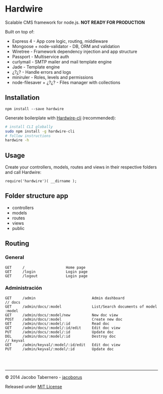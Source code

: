Hardwire
========

Scalable CMS framework for node.js. **NOT READY FOR PRODUCTION**

Built on top of:

- Express 4 - App core logic, routing, middleware
- Mongoose + node-validator - DB, ORM and validation
- Wiretree - Framework dependency injection and app structure
- Passport - Multiservice auth
- curlymail - SMTP mailer and mail template engine
- Jade - Template engine
- ¿?¿? - Handle errors and logs
- miniruler - Roles, levels and permissions
- node-filesaver + ¿?¿? - Files manager with collections


Installation
------------

```
npm install --save hardwire
```

Generate boilerplate with [Hardwire-cli](http://github.com/jacoborus/hardwire-cli) (recommended):

```sh
# install CLI globally
sudo npm install -g hardwire-cli
# follow instructions
hardwire -h
```



Usage
-----

Create your controllers, models, routes and views in their respective folders and call Hardwire:

```
require('hardwire')( __dirname );
```

Folder structure app
--------------------

- controllers
- models
- routes
- views
- public


Routing
-------


### General
```
GET		/					Home page
GET		/login				Login page
GET		/logout				Login page
```

### Administración
```
GET		/admin							Admin dashboard
// docs
GET		/admin/docs/:model				List/Search documents of model :model
GET		/admin/docs/:model/new			New doc view
POST	/admin/docs/:model				Create new doc
GET		/admin/docs/:model/:id			Read doc
GET		/admin/docs/:model/:id/edit		Edit doc view
PUT		/admin/docs/:model/:id			Update doc
DEL		/admin/docs/:model/:id			Destroy doc
// keyval
GET		/admin/keyval/:model/:id/edit	Edit doc view
PUT		/admin/keyval/:model/:id		Update doc
```


<br><br>

---

© 2014 Jacobo Tabernero - [jacoborus](https://github.com/jacoborus)

Released under [MIT License](https://raw.github.com/jacoborus/hardwire/master/LICENSE)
